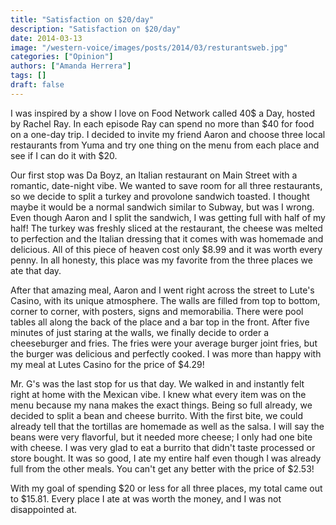 ```yaml
---
title: "Satisfaction on $20/day"
description: "Satisfaction on $20/day"
date: 2014-03-13
image: "/western-voice/images/posts/2014/03/resturantsweb.jpg"
categories: ["Opinion"]
authors: ["Amanda Herrera"]
tags: []
draft: false
---
```

I was inspired by a show I love on Food Network called 40$ a Day, hosted by Rachel Ray. In each episode Ray can spend no more than $40 for food on a one-day trip. I decided to invite my friend Aaron and choose three local restaurants from Yuma and try one thing on the menu from each place and see if I can do it with $20.

Our first stop was Da Boyz, an Italian restaurant on Main Street with a romantic, date-night vibe. We wanted to save room for all three restaurants, so we decide to split a turkey and provolone sandwich toasted. I thought maybe it would be a normal sandwich similar to Subway, but was I wrong. Even though Aaron and I split the sandwich, I was getting full with half of my half! The turkey was freshly sliced at the restaurant, the cheese was melted to perfection and the Italian dressing that it comes with was homemade and delicious. All of this piece of heaven cost only $8.99 and it was worth every penny. In all honesty, this place was my favorite from the three places we ate that day.

After that amazing meal, Aaron and I went right across the street to Lute's Casino, with its unique atmosphere. The walls are filled from top to bottom, corner to corner, with posters, signs and memorabilia. There were pool tables all along the back of the place and a bar top in the front. After five minutes of just staring at the walls, we finally decide to order a cheeseburger and fries. The fries were your average burger joint fries, but the burger was delicious and perfectly cooked. I was more than happy with my meal at Lutes Casino for the price of $4.29!

Mr. G's was the last stop for us that day. We walked in and instantly felt right at home with the Mexican vibe. I knew what every item was on the menu because my nana makes the exact things. Being so full already, we decided to split a bean and cheese burrito. With the first bite, we could already tell that the tortillas are homemade as well as the salsa. I will say the beans were very flavorful, but it needed more cheese; I only had one bite with cheese. I was very glad to eat a burrito that didn't taste processed or store bought. It was so good, I ate my entire half even though I was already full from the other meals. You can't get any better with the price of $2.53!

With my goal of spending $20 or less for all three places, my total came out to $15.81. Every place I ate at was worth the money, and I was not disappointed at.